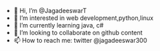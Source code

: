 - 👋 Hi, I’m @JagadeeswarT
- 👀 I’m interested in web development,python,linux
- 🌱 I’m currently learning java, c#
- 💞️ I’m looking to collaborate on github content
- 📫 How to reach me: twitter @jagadeeswar300

<!---
JagadeeswarT/JagadeeswarT is a ✨ special ✨ repository because its `README.md` (this file) appears on your GitHub profile.
You can click the Preview link to take a look at your changes.
--->
